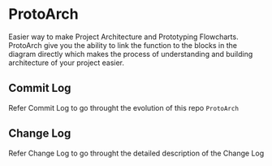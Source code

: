 # ProtoArch

Easier way to make Project Architecture and Prototyping Flowcharts. ProtoArch give you the ability to link the function to the blocks in the diagram directly which makes the process of understanding and building architecture of your project easier. 


## Commit Log
Refer Commit Log to go throught the evolution of this repo `ProtoArch`

## Change Log
Refer Change Log to go throught the detailed description of the Change Log